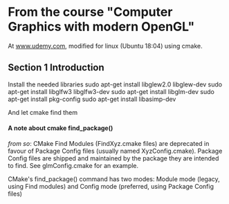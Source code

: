 # From the course "Computer Graphics with modern OpenGL"

At www.udemy.com, modified for linux (Ubuntu 18:04) using cmake.

## Section 1 Introduction

Install the needed libraries 
 sudo apt-get install libglew2.0 libglew-dev
 sudo apt-get install libglfw3 libglfw3-dev
 sudo apt-get install libglm-dev
 sudo apt-get install pkg-config
 sudo apt-get install libasimp-dev

And let cmake find them

#### A note about cmake find_package() 
_from so_:
CMake Find Modules (FindXyz.cmake files) are deprecated in favour of
Package Config files (usually named XyzConfig.cmake). 
Package Config files are shipped and maintained by the package they are intended to find.
See glmConfig.cmake for an example.

CMake's find_package() command has two modes: Module mode (legacy, using Find modules) 
and Config mode (preferred, using Package Config files)

